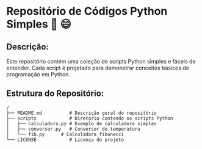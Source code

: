# Repositório de Códigos Python Simples :tada: :smile: 

## Descrição:
 Este repositório contém uma coleção de scripts Python simples e fáceis de entender. 
Cada script é projetado para demonstrar conceitos básicos de programação em Python.

## Estrutura do Repositório:
 ```
/
 ├── README.md          # Descrição geral do repositório
 ├── scripts            # Diretório contendo os scripts Python
 │   ├── calculadora.py # Exemplo de calculadora simples
 │   ├── conversor.py   # Conversor de temperatura
 │   └── fib.py 	 # Calculadora fibonacci
 └── LICENSE            # Licença do projeto
```

